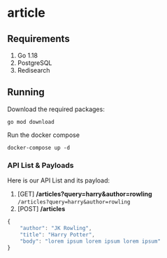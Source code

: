 # article

## Requirements

1. Go 1.18
1. PostgreSQL
1. Redisearch

## Running

Download the required packages:

```
go mod download
```

Run the docker compose

```
docker-compose up -d
```

### API List & Payloads
Here is our API List and its payload:

1. [GET] **/articles?query=harry&author=rowling**  
   `/articles?query=harry&author=rowling`
2. [POST] **/articles**
```javascript
{
    "author": "JK Rowling",
    "title": "Harry Potter",
    "body": "lorem ipsum lorem ipsum lorem ipsum"
}
```